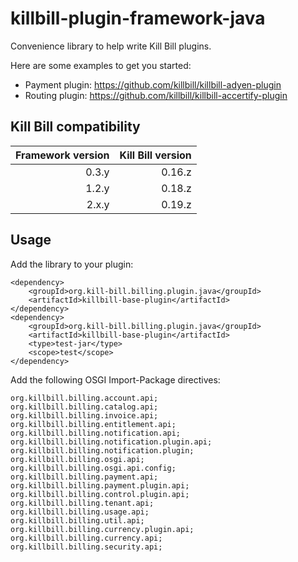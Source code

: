 killbill-plugin-framework-java
==============================

Convenience library to help write Kill Bill plugins.

Here are some examples to get you started:

* Payment plugin: https://github.com/killbill/killbill-adyen-plugin
* Routing plugin: https://github.com/killbill/killbill-accertify-plugin

Kill Bill compatibility
-----------------------

| Framework version | Kill Bill version |
| ----------------: | ----------------: |
| 0.3.y             | 0.16.z            |
| 1.2.y             | 0.18.z            |
| 2.x.y             | 0.19.z            |

Usage
-----

Add the library to your plugin:

```
<dependency>
    <groupId>org.kill-bill.billing.plugin.java</groupId>
    <artifactId>killbill-base-plugin</artifactId>
</dependency>
<dependency>
    <groupId>org.kill-bill.billing.plugin.java</groupId>
    <artifactId>killbill-base-plugin</artifactId>
    <type>test-jar</type>
    <scope>test</scope>
</dependency>
```

Add the following OSGI Import-Package directives:

```
org.killbill.billing.account.api;
org.killbill.billing.catalog.api;
org.killbill.billing.invoice.api;
org.killbill.billing.entitlement.api;
org.killbill.billing.notification.api;
org.killbill.billing.notification.plugin.api;
org.killbill.billing.notification.plugin;
org.killbill.billing.osgi.api;
org.killbill.billing.osgi.api.config;
org.killbill.billing.payment.api;
org.killbill.billing.payment.plugin.api;
org.killbill.billing.control.plugin.api;
org.killbill.billing.tenant.api;
org.killbill.billing.usage.api;
org.killbill.billing.util.api;
org.killbill.billing.currency.plugin.api;
org.killbill.billing.currency.api;
org.killbill.billing.security.api;
```
